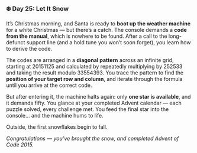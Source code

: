 ### ❄️ Day 25: Let It Snow

It’s Christmas morning, and Santa is ready to **boot up the weather machine** for a white Christmas — but there’s a catch. The console demands a **code from the manual**, which is nowhere to be found. After a call to the long-defunct support line (and a hold tune you won’t soon forget), you learn how to derive the code.

The codes are arranged in a **diagonal pattern** across an infinite grid, starting at 20151125 and calculated by repeatedly multiplying by 252533 and taking the result modulo 33554393. You trace the pattern to find the **position of your target row and column**, and iterate through the formula until you arrive at the correct code.

But after entering it, the machine halts again: only **one star is available**, and it demands fifty. You glance at your completed Advent calendar — each puzzle solved, every challenge met. You feed the final star into the console... and the machine hums to life.

Outside, the first snowflakes begin to fall.

*Congratulations — you’ve brought the snow, and completed Advent of Code 2015.*
